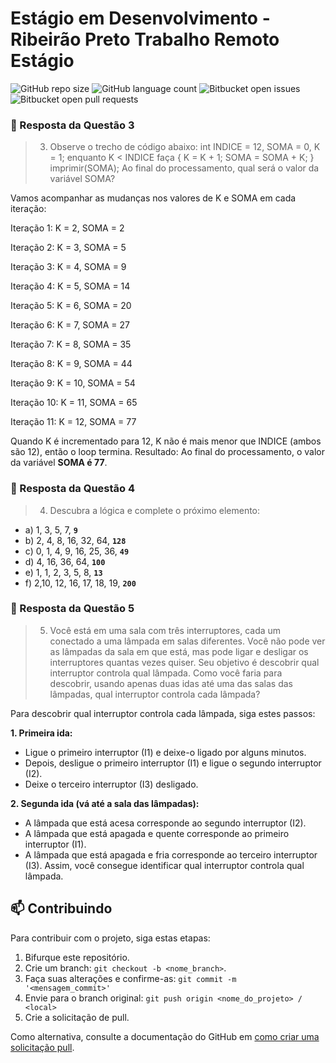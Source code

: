 # Estágio em Desenvolvimento - Ribeirão Preto Trabalho Remoto Estágio  

![GitHub repo size](https://img.shields.io/github/repo-size/iuricode/README-template?style=for-the-badge)
![GitHub language count](https://img.shields.io/github/languages/count/iuricode/README-template?style=for-the-badge)
![Bitbucket open issues](https://img.shields.io/bitbucket/issues/iuricode/README-template?style=for-the-badge)
![Bitbucket open pull requests](https://img.shields.io/bitbucket/pr-raw/iuricode/README-template?style=for-the-badge)


### 📝 Resposta da Questão 3

> 3) Observe o trecho de código abaixo: int INDICE = 12, SOMA = 0, K = 1; enquanto K < INDICE faça { K = K + 1; SOMA = SOMA + K; } imprimir(SOMA);
Ao final do processamento, qual será o valor da variável SOMA?


Vamos acompanhar as mudanças nos valores de K e SOMA em cada iteração:

Iteração 1: K = 2, SOMA = 2 

Iteração 2: K = 3, SOMA = 5

Iteração 3: K = 4, SOMA = 9

Iteração 4: K = 5, SOMA = 14

Iteração 5: K = 6, SOMA = 20

Iteração 6: K = 7, SOMA = 27

Iteração 7: K = 8, SOMA = 35

Iteração 8: K = 9, SOMA = 44

Iteração 9: K = 10, SOMA = 54

Iteração 10: K = 11, SOMA = 65

Iteração 11: K = 12, SOMA = 77


Quando K é incrementado para 12, K não é mais menor que INDICE (ambos são 12), então o loop termina.
Resultado:
Ao final do processamento, o valor da variável **SOMA é 77**.

### 📝  Resposta da Questão 4

> 4) Descubra a lógica e complete o próximo elemento:

- a) 1, 3, 5, 7, __`9`__
- b) 2, 4, 8, 16, 32, 64, __`128`__
- c) 0, 1, 4, 9, 16, 25, 36, __`49`__
- d) 4, 16, 36, 64, __`100`__
- e) 1, 1, 2, 3, 5, 8, __`13`__
- f) 2,10, 12, 16, 17, 18, 19, __`200`__


### 📝  Resposta da Questão 5


> 5) Você está em uma sala com três interruptores, cada um conectado a uma lâmpada em salas diferentes. Você não pode ver as lâmpadas da sala em que está, mas pode ligar e desligar os interruptores quantas vezes quiser. Seu objetivo é descobrir qual interruptor controla qual lâmpada. Como você faria para descobrir, usando apenas duas idas até uma das salas das lâmpadas, qual interruptor controla cada lâmpada?  


Para descobrir qual interruptor controla cada lâmpada, siga estes passos:

**1. Primeira ida:**

- Ligue o primeiro interruptor (I1) e deixe-o ligado por alguns minutos.
- Depois, desligue o primeiro interruptor (I1) e ligue o segundo interruptor (I2).
- Deixe o terceiro interruptor (I3) desligado.

**2. Segunda ida (vá até a sala das lâmpadas):**

- A lâmpada que está acesa corresponde ao segundo interruptor (I2).
- A lâmpada que está apagada e quente corresponde ao primeiro interruptor (I1).
- A lâmpada que está apagada e fria corresponde ao terceiro interruptor (I3).
Assim, você consegue identificar qual interruptor controla qual lâmpada.



## 📫 Contribuindo 

Para contribuir com o projeto, siga estas etapas:

1. Bifurque este repositório.
2. Crie um branch: `git checkout -b <nome_branch>`.
3. Faça suas alterações e confirme-as: `git commit -m '<mensagem_commit>'`
4. Envie para o branch original: `git push origin <nome_do_projeto> / <local>`
5. Crie a solicitação de pull.

Como alternativa, consulte a documentação do GitHub em [como criar uma solicitação pull](https://help.github.com/en/github/collaborating-with-issues-and-pull-requests/creating-a-pull-request).
